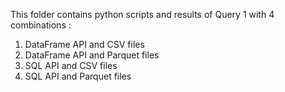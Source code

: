 This folder contains python scripts and results of Query 1 with 4 combinations :
1) DataFrame API and CSV files
2) DataFrame API and Parquet files
3) SQL API and CSV files
4) SQL API and Parquet files

